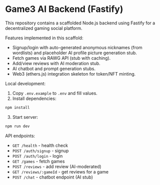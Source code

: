 # Game3 AI Backend (Fastify)

This repository contains a scaffolded Node.js backend using Fastify for a decentralized gaming social platform.

Features implemented in this scaffold:
- Signup/login with auto-generated anonymous nicknames (from wordlists) and placeholder AI profile picture generation stub.
- Fetch games via RAWG API (stub with caching).
- Add/view reviews with AI moderation stub.
- AI chatbot and prompt generation stubs.
- Web3 (ethers.js) integration skeleton for token/NFT minting.

Local development:

1. Copy `.env.example` to `.env` and fill values.
2. Install dependencies:

```bash
npm install
```

3. Start server:

```bash
npm run dev
```

API endpoints:
- `GET /health` - health check
- `POST /auth/signup` - signup
- `POST /auth/login` - login
- `GET /games` - fetch games
- `POST /reviews` - add review (AI-moderated)
- `GET /reviews/:gameId` - get reviews for a game
- `POST /chat` - chatbot endpoint (AI stub)
